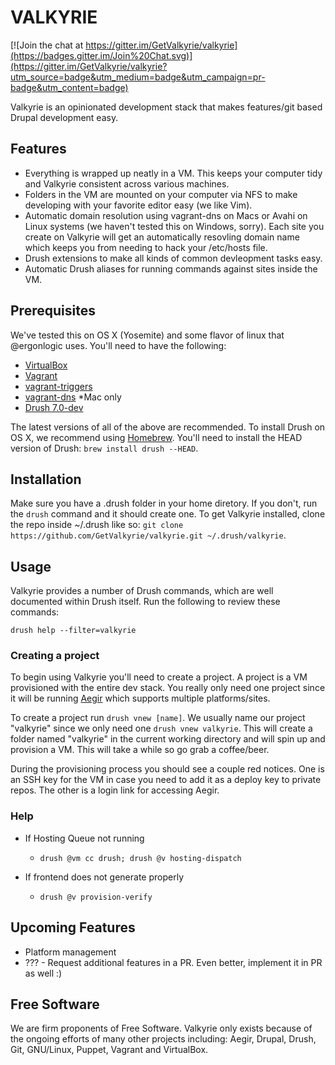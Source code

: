 VALKYRIE
========

[![Join the chat at https://gitter.im/GetValkyrie/valkyrie](https://badges.gitter.im/Join%20Chat.svg)](https://gitter.im/GetValkyrie/valkyrie?utm_source=badge&utm_medium=badge&utm_campaign=pr-badge&utm_content=badge)

Valkyrie is an opinionated development stack that makes features/git based Drupal development easy.


Features
--------

* Everything is wrapped up neatly in a VM. This keeps your computer tidy and Valkyrie consistent across various machines.
* Folders in the VM are mounted on your computer via NFS to make developing with your favorite editor easy (we like Vim).
* Automatic domain resolution using vagrant-dns on Macs or Avahi on Linux systems (we haven't tested this on Windows, sorry). Each site you create on Valkyrie will get an automatically resovling domain name which keeps you from needing to hack your /etc/hosts file.
* Drush extensions to make all kinds of common devleopment tasks easy.
* Automatic Drush aliases for running commands against sites inside the VM.

Prerequisites
-------------

We've tested this on OS X (Yosemite) and some flavor of linux that @ergonlogic uses. You'll need to have the following:

* [VirtualBox](https://www.virtualbox.org)
* [Vagrant](https://www.vagrantup.com)
* [vagrant-triggers](https://github.com/emyl/vagrant-triggers)
* [vagrant-dns](https://github.com/BerlinVagrant/vagrant-dns) *Mac only
* [Drush 7.0-dev](https://github.com/drush-ops/drush)

The latest versions of all of the above are recommended. To install Drush on OS X, we recommend using [Homebrew](http://brew.sh/). You'll need to install the HEAD version of Drush: `brew install drush --HEAD`.


Installation
------------

Make sure you have a .drush folder in your home diretory. If you don't, run the `drush` command and it should create one. To get Valkyrie installed, clone the repo inside ~/.drush like so: `git clone https://github.com/GetValkyrie/valkyrie.git ~/.drush/valkyrie`.


Usage
-----

Valkyrie provides a number of Drush commands, which are well documented within Drush itself. Run the following to review these commands:

`drush help --filter=valkyrie`

### Creating a project

To begin using Valkyrie you'll need to create a project. A project is a VM provisioned with the entire dev stack. You really only need one project since it will be running [Aegir](http://www.aegirproject.org) which supports multiple platforms/sites.

To create a project run `drush vnew [name]`. We usually name our project "valkyrie" since we only need one `drush vnew valkyrie`. This will create a folder named "valkyrie" in the current working directory and will spin up and provision a VM. This will take a while so go grab a coffee/beer.

During the provisioning process you should see a couple red notices. One is an SSH key for the VM in case you need to add it as a deploy key to private repos. The other is a login link for accessing Aegir.

### Help

* If Hosting Queue not running

	* `drush @vm cc drush; drush @v hosting-dispatch`

* If frontend does not generate properly

	* `drush @v provision-verify`

Upcoming Features
-----------------

* Platform management
* ??? - Request additional features in a PR. Even better, implement it in PR as well :)


Free Software
-------------

We are firm proponents of Free Software. Valkyrie only exists because of the
ongoing efforts of many other projects including: Aegir, Drupal, Drush, Git,
GNU/Linux, Puppet, Vagrant and VirtualBox.
